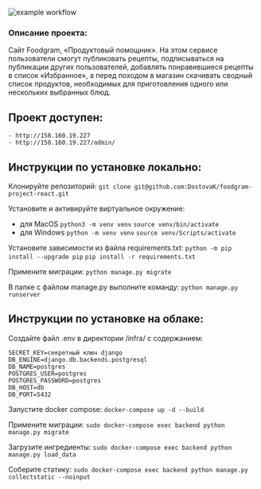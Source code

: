 ![example workflow](https://github.com/DostovaK/foodgram-project-react/actions/workflows/main.yml/badge.svg)

### Опиcание проекта:
Сайт Foodgram, «Продуктовый помощник». На этом сервисе пользователи смогут публиковать рецепты, подписываться на публикации других пользователей, добавлять понравившиеся рецепты в список «Избранное», а перед походом в магазин скачивать сводный список продуктов, необходимых для приготовления одного или нескольких выбранных блюд.

## Проект доступен:

```
- http://158.160.19.227
- http://158.160.19.227/admin/
```

## Инструкции по установке локально:

Клонируйте репозиторий:
```git clone git@github.com:DostovaK/foodgram-project-react.git```

Установите и активируйте виртуальное окружение:
- для MacOS
```python3 -m venv venv```
```source venv/bin/activate```
- для Windows
```python -m venv venv```
```source venv/Scripts/activate```

Установите зависимости из файла requirements.txt:
```python -m pip install --upgrade pip```
```pip install -r requirements.txt```

Примените миграции:
```python manage.py migrate```

В папке с файлом manage.py выполните команду:
```python manage.py runserver```

## Инструкции по установке на облаке:
Cоздайте файл .env в директории /infra/ с содержанием:

```
SECRET_KEY=секретный ключ django
DB_ENGINE=django.db.backends.postgresql
DB_NAME=postgres
POSTGRES_USER=postgres
POSTGRES_PASSWORD=postgres
DB_HOST=db
DB_PORT=5432
```


Запустите docker compose:
```docker-compose up -d --build```  

Примените миграции:
```sudo docker-compose exec backend python manage.py migrate```

Загрузите ингредиенты:
```sudo docker-compose exec backend python manage.py load_data```


Соберите статику:
```sudo docker-compose exec backend python manage.py collectstatic --noinput```
